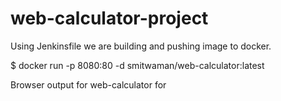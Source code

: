 # web-calculator-project

Using Jenkinsfile we are building and pushing image to docker.

$ docker run -p 8080:80 -d smitwaman/web-calculator:latest

Browser output for web-calculator for 


